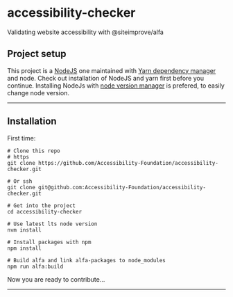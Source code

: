 # accessibility-checker
Validating website accessibility with @siteimprove/alfa

## Project setup

This project is a [NodeJS](https://nodejs.org/en/) one maintained with [Yarn dependency manager](https://yarnpkg.com/en/docs/getting-started) and node. Check out installation of NodeJS and yarn first before you continue. Installing NodeJs with [node version manager](https://github.com/creationix/nvm#installation) is prefered, to easily change node version.



---



## Installation

First time:

```shell
# Clone this repo
# https
git clone https://github.com/Accessibility-Foundation/accessibility-checker.git

# Or ssh
git clone git@github.com:Accessibility-Foundation/accessibility-checker.git

# Get into the project
cd accessibility-checker

# Use latest lts node version
nvm install

# Install packages with npm
npm install

# Build alfa and link alfa-packages to node_modules
npm run alfa:build
```

Now you are ready to contribute…


---

